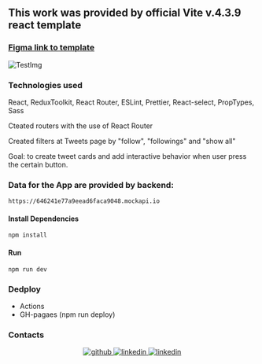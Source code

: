 ## This work was provided by official Vite v.4.3.9 react template

### [Figma link to template](https://www.figma.com/file/zun1oP6NmS2Lmgbcj6e1IG/Test?node-id=0-1&t=fKfPK1hQF3isHhAC-0)

![TestImg](https://textbook.edu.goit.global/lms-career-homework/uk/img/image-1.jpg)

### Technologies used

React, ReduxToolkit, React Router, ESLint, Prettier, React-select, PropTypes, Sass

Cteated routers with the use of React Router

Created filters at Tweets page by "follow", "followings" and "show all"

Goal: to create tweet cards and add interactive behavior when user press the certain button.

### Data for the App are provided by backend:

```
https://646241e77a9eead6faca9048.mockapi.io
```

#### Install Dependencies

```
npm install
```

#### Run

```
npm run dev
```

### Dedploy

- Actions
- GH-pagaes (npm run deploy)

### Contacts

<div align="center">
<a href="https://github.com/ElenaKorenieva" target="_blank">
<img src=https://img.shields.io/badge/github-%2324292e.svg?&style=for-the-badge&logo=github&logoColor=white alt=github style="margin-bottom: 5px;" />
</a>
<a href="https://www.linkedin.com/in/olena-korenieva-555391109/" target="_blank">
<img src=https://img.shields.io/badge/linkedin-%231E77B5.svg?&style=for-the-badge&logo=linkedin&logoColor=white alt=linkedin style="margin-bottom: 5px;" />
<a href="https://t.me/ElenaKorenieva" target="_blank">
<img src=https://img.shields.io/badge/-telegram-blue?&style=for-the-badge&logo=instagram&logoColor=white alt=linkedin style="margin-bottom: 5px;" />
</a>
</div>
